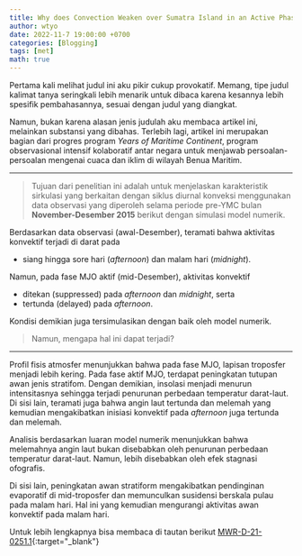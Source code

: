 ```yaml
---
title: Why does Convection Weaken over Sumatra Island in an Active Phase of the MJO?
author: wtyo
date: 2022-11-7 19:00:00 +0700 
categories: [Blogging] 
tags: [met]
math: true
---
```


Pertama kali melihat judul ini aku pikir cukup provokatif. Memang, tipe judul kalimat tanya seringkali lebih menarik untuk dibaca karena kesannya lebih spesifik pembahasannya, sesuai dengan judul yang diangkat.

Namun, bukan karena alasan jenis judulah aku membaca artikel ini, melainkan substansi yang dibahas. Terlebih lagi, artikel ini merupakan bagian dari progres program *Years of Maritime Continent*, program observasional intensif kolaboratif antar negara untuk menjawab persoalan-persoalan mengenai cuaca dan iklim di wilayah Benua Maritim.

---

> Tujuan dari penelitian ini adalah untuk menjelaskan karakteristik sirkulasi yang berkaitan dengan siklus diurnal konveksi menggunakan data observasi yang diperoleh selama periode pre-YMC bulan **November-Desember 2015** berikut dengan simulasi model numerik.

<!-- Teramati bahwa selama periode waktu tersebut MJO berada pada fase aktif namun siklus diurnal konveksi melemah intensitasnya. -->

Berdasarkan data observasi (awal-Desember), teramati bahwa aktivitas konvektif terjadi di darat pada

- siang hingga sore hari (*afternoon*) dan malam hari (*midnight*).

Namun, pada fase MJO aktif (mid-Desember), aktivitas konvektif

- ditekan (suppressed) pada *afternoon* dan *midnight*, serta 
- tertunda (delayed) pada *afternoon*.

Kondisi demikian juga tersimulasikan dengan baik oleh model numerik.

> Namun, mengapa hal ini dapat terjadi?

---

Profil fisis atmosfer menunjukkan bahwa pada fase MJO, lapisan troposfer menjadi lebih kering. Pada fase aktif MJO, terdapat peningkatan tutupan awan jenis stratifom. Dengan demikian, insolasi menjadi menurun intensitasnya sehingga terjadi penurunan perbedaan temperatur darat-laut. Di sisi lain, teramati juga bahwa angin laut tertunda dan melemah yang kemudian mengakibatkan inisiasi konvektif pada *afternoon* juga tertunda dan melemah.

Analisis berdasarkan luaran model numerik menunjukkan bahwa melemahnya angin laut bukan disebabkan oleh penurunan perbedaan temperatur darat-laut. Namun, lebih disebabkan oleh efek stagnasi ofografis.

Di sisi lain, peningkatan awan stratiform mengakibatkan pendinginan evaporatif di mid-troposfer dan memunculkan susidensi berskala pulau pada malam hari. Hal ini yang kemudian mengurangi aktivitas awan konvektif pada malam hari.

Untuk lebih lengkapnya bisa membaca di tautan berikut [MWR-D-21-0251.1](https://journals.ametsoc.org/view/journals/mwre/150/4/MWR-D-21-0251.1.xml){:target="_blank"}